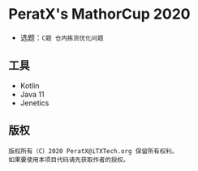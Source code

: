 # PeratX's MathorCup 2020

* 选题：`C题 仓内拣货优化问题`

## 工具

* Kotlin
* Java 11
* Jenetics

## 版权

    版权所有（C）2020 PeratX@iTXTech.org 保留所有权利。
    如果要使用本项目代码请先获取作者的授权。
